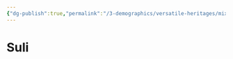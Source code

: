 ```yaml
---
{"dg-publish":true,"permalink":"/3-demographics/versatile-heritages/mixed-lineage/malakim/suli/","noteIcon":""}
---
```


# Suli
